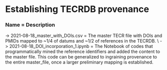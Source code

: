 # Establishing TECRDB provenance

### Name = Description
-> 2021-08-18_master_with_DOIs.csv = The master TECR file with DOIs and PMIDs mapped to ~1/4 of datums and ~1/2 of references in the TECRDB. \ 
-> 2021-08-18_DOI_incorporation_1.ipynb = The Notebook of codes that programmatically mined the reference identifiers and added the content to the master file. This code can be generalized to ingraining provenance to the entire master_file, once a larger preliminary mapping is established.
